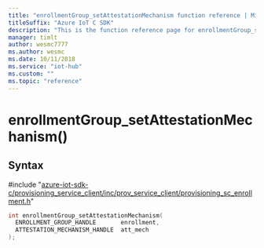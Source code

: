 ```yaml
---                             
title: "enrollmentGroup_setAttestationMechanism function reference | Microsoft Docs" 
titleSuffix: "Azure IoT C SDK"            
description: "This is the function reference page for enrollmentGroup_setAttestationMechanism() in the Azure IoT C SDK. This SDK is used with Azure IoT Hub and Azure IoT Hub Device Provisioning Service"            
manager: timlt                 
author: wesmc7777              
ms.author: wesmc               
ms.date: 10/11/2018                    
ms.service: "iot-hub"             
ms.custom: ""                
ms.topic: "reference"        
---                            
```


# enrollmentGroup_setAttestationMechanism()

## Syntax

\#include "[azure-iot-sdk-c/provisioning_service_client/inc/prov_service_client/provisioning_sc_enrollment.h](../provisioning-sc-enrollment-h.md)"  
```C
int enrollmentGroup_setAttestationMechanism(
  ENROLLMENT_GROUP_HANDLE       enrollment,
  ATTESTATION_MECHANISM_HANDLE  att_mech
);
```

